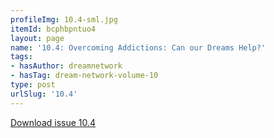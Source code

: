 ```yaml
---
profileImg: 10.4-sml.jpg
itemId: bcphbpntuo4
layout: page
name: '10.4: Overcoming Addictions: Can our Dreams Help?'
tags:
- hasAuthor: dreamnetwork
- hasTag: dream-network-volume-10
type: post
urlSlug: '10.4'
---
```

<a href="../files/pdfs/Volume_10/10.4-Dream-Network-Journal_Volume-10_No-4.pdf" download="">Download issue 10.4</a>